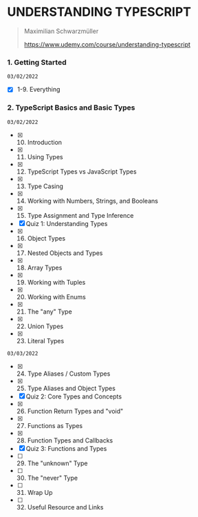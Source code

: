 # UNDERSTANDING TYPESCRIPT

> Maximilian Schwarzmüller
>
> https://www.udemy.com/course/understanding-typescript

### 1. Getting Started

`03/02/2022`

- [x] 1-9. Everything

### 2. TypeScript Basics and Basic Types

`03/02/2022`

- [x] 10. Introduction
- [x] 11. Using Types
- [x] 12. TypeScript Types vs JavaScript Types
- [x] 13. Type Casing
- [x] 14. Working with Numbers, Strings, and Booleans
- [x] 15. Type Assignment and Type Inference
- [x] Quiz 1: Understanding Types
- [x] 16. Object Types
- [x] 17. Nested Objects and Types
- [x] 18. Array Types
- [x] 19. Working with Tuples
- [x] 20. Working with Enums
- [x] 21. The "any" Type
- [x] 22. Union Types
- [x] 23. Literal Types

`03/03/2022`

- [x] 24. Type Aliases / Custom Types
- [x] 25. Type Aliases and Object Types
- [x] Quiz 2: Core Types and Concepts
- [x] 26. Function Return Types and "void"
- [x] 27. Functions as Types
- [x] 28. Function Types and Callbacks
- [x] Quiz 3: Functions and Types
- [ ] 29. The "unknown" Type
- [ ] 30. The "never" Type
- [ ] 31. Wrap Up
- [ ] 32. Useful Resource and Links
